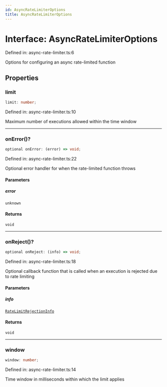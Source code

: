 ```yaml
---
id: AsyncRateLimiterOptions
title: AsyncRateLimiterOptions
---
```


<!-- DO NOT EDIT: this page is autogenerated from the type comments -->

# Interface: AsyncRateLimiterOptions

Defined in: async-rate-limiter.ts:6

Options for configuring an async rate-limited function

## Properties

### limit

```ts
limit: number;
```

Defined in: async-rate-limiter.ts:10

Maximum number of executions allowed within the time window

***

### onError()?

```ts
optional onError: (error) => void;
```

Defined in: async-rate-limiter.ts:22

Optional error handler for when the rate-limited function throws

#### Parameters

##### error

`unknown`

#### Returns

`void`

***

### onReject()?

```ts
optional onReject: (info) => void;
```

Defined in: async-rate-limiter.ts:18

Optional callback function that is called when an execution is rejected due to rate limiting

#### Parameters

##### info

[`RateLimitRejectionInfo`](ratelimitrejectioninfo.md)

#### Returns

`void`

***

### window

```ts
window: number;
```

Defined in: async-rate-limiter.ts:14

Time window in milliseconds within which the limit applies
